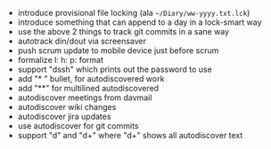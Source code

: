 - introduce provisional file locking (ala `~/Diary/ww-yyyy.txt.lck`)
- introduce something that can append to a day in a lock-smart way
- use the above 2 things to track git commits in a sane way
- autotrack din/dout via screensaver
- push scrum update to mobile device just before scrum
- formalize l: h: p: format
- support "dssh" which prints out the password to use
- add "* " bullet, for autodiscovered work
- add "**" for multilined autodiscovered
- autodiscover meetings from davmail
- autodiscover wiki changes
- autodiscover jira updates
- use autodiscover for git commits
- support "d" and "d+" where "d+" shows all autodiscover text

